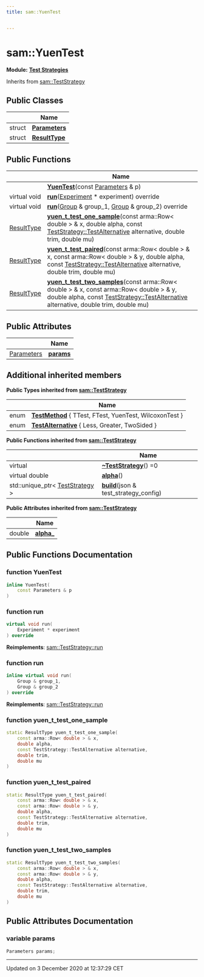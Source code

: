 ```yaml
---
title: sam::YuenTest


---
```


# sam::YuenTest


**Module:** **[Test Strategies](/doxygen/Modules/group___test_strategies/)**





Inherits from [sam::TestStrategy](/doxygen/Classes/classsam_1_1_test_strategy/)



## Public Classes

|                | Name           |
| -------------- | -------------- |
| struct | **[Parameters](/doxygen/Classes/structsam_1_1_yuen_test_1_1_parameters/)**  |
| struct | **[ResultType](/doxygen/Classes/structsam_1_1_yuen_test_1_1_result_type/)**  |








## Public Functions

|                | Name           |
| -------------- | -------------- |
|  | **[YuenTest](/doxygen/Classes/classsam_1_1_yuen_test/#function-yuentest)**(const [Parameters](/doxygen/Classes/structsam_1_1_yuen_test_1_1_parameters/) & p)  |
| virtual void | **[run](/doxygen/Classes/classsam_1_1_yuen_test/#function-run)**([Experiment](/doxygen/Classes/classsam_1_1_experiment/) * experiment) override  |
| virtual void | **[run](/doxygen/Classes/classsam_1_1_yuen_test/#function-run)**([Group](/doxygen/Classes/classsam_1_1_group/) & group_1, [Group](/doxygen/Classes/classsam_1_1_group/) & group_2) override  |
| [ResultType](/doxygen/Classes/structsam_1_1_yuen_test_1_1_result_type/) | **[yuen_t_test_one_sample](/doxygen/Classes/classsam_1_1_yuen_test/#function-yuen_t_test_one_sample)**(const arma::Row< double > & x, double alpha, const [TestStrategy::TestAlternative](/doxygen/Classes/classsam_1_1_test_strategy/#enum-testalternative) alternative, double trim, double mu)  |
| [ResultType](/doxygen/Classes/structsam_1_1_yuen_test_1_1_result_type/) | **[yuen_t_test_paired](/doxygen/Classes/classsam_1_1_yuen_test/#function-yuen_t_test_paired)**(const arma::Row< double > & x, const arma::Row< double > & y, double alpha, const [TestStrategy::TestAlternative](/doxygen/Classes/classsam_1_1_test_strategy/#enum-testalternative) alternative, double trim, double mu)  |
| [ResultType](/doxygen/Classes/structsam_1_1_yuen_test_1_1_result_type/) | **[yuen_t_test_two_samples](/doxygen/Classes/classsam_1_1_yuen_test/#function-yuen_t_test_two_samples)**(const arma::Row< double > & x, const arma::Row< double > & y, double alpha, const [TestStrategy::TestAlternative](/doxygen/Classes/classsam_1_1_test_strategy/#enum-testalternative) alternative, double trim, double mu)  |


## Public Attributes

|                | Name           |
| -------------- | -------------- |
| [Parameters](/doxygen/Classes/structsam_1_1_yuen_test_1_1_parameters/) | **[params](/doxygen/Classes/classsam_1_1_yuen_test/#variable-params)**  |




## Additional inherited members




**Public Types inherited from [sam::TestStrategy](/doxygen/Classes/classsam_1_1_test_strategy/)**

|                | Name           |
| -------------- | -------------- |
| enum | **[TestMethod](/doxygen/Classes/classsam_1_1_test_strategy/#enum-testmethod)** { TTest, FTest, YuenTest, WilcoxonTest } |
| enum | **[TestAlternative](/doxygen/Classes/classsam_1_1_test_strategy/#enum-testalternative)** { Less, Greater, TwoSided } |






**Public Functions inherited from [sam::TestStrategy](/doxygen/Classes/classsam_1_1_test_strategy/)**

|                | Name           |
| -------------- | -------------- |
| virtual  | **[~TestStrategy](/doxygen/Classes/classsam_1_1_test_strategy/#function-~teststrategy)**() =0  |
| virtual double | **[alpha](/doxygen/Classes/classsam_1_1_test_strategy/#function-alpha)**()  |
| std::unique_ptr< [TestStrategy](/doxygen/Classes/classsam_1_1_test_strategy/) > | **[build](/doxygen/Classes/classsam_1_1_test_strategy/#function-build)**(json & test_strategy_config)  |


**Public Attributes inherited from [sam::TestStrategy](/doxygen/Classes/classsam_1_1_test_strategy/)**

|                | Name           |
| -------------- | -------------- |
| double | **[alpha_](/doxygen/Classes/classsam_1_1_test_strategy/#variable-alpha_)**  |













## Public Functions Documentation

### function YuenTest

```cpp
inline YuenTest(
    const Parameters & p
)
```





























### function run

```cpp
virtual void run(
    Experiment * experiment
) override
```


























**Reimplements**: [sam::TestStrategy::run](/doxygen/Classes/classsam_1_1_test_strategy/#function-run)




### function run

```cpp
inline virtual void run(
    Group & group_1,
    Group & group_2
) override
```


























**Reimplements**: [sam::TestStrategy::run](/doxygen/Classes/classsam_1_1_test_strategy/#function-run)




### function yuen_t_test_one_sample

```cpp
static ResultType yuen_t_test_one_sample(
    const arma::Row< double > & x,
    double alpha,
    const TestStrategy::TestAlternative alternative,
    double trim,
    double mu
)
```





























### function yuen_t_test_paired

```cpp
static ResultType yuen_t_test_paired(
    const arma::Row< double > & x,
    const arma::Row< double > & y,
    double alpha,
    const TestStrategy::TestAlternative alternative,
    double trim,
    double mu
)
```





























### function yuen_t_test_two_samples

```cpp
static ResultType yuen_t_test_two_samples(
    const arma::Row< double > & x,
    const arma::Row< double > & y,
    double alpha,
    const TestStrategy::TestAlternative alternative,
    double trim,
    double mu
)
```































## Public Attributes Documentation

### variable params

```cpp
Parameters params;
```

































-------------------------------

Updated on  3 December 2020 at 12:37:29 CET